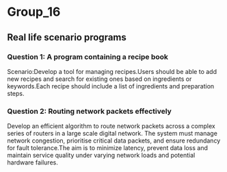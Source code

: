 # Group_16
## Real life scenario programs


### Question 1: A program containing a recipe book
Scenario:Develop a tool for managing recipes.Users should be able to add new recipes and search for existing ones based on ingredients or keywords.Each recipe  should include a list of ingredients and preparation steps.     

### Question 2: Routing network packets effectively
Develop an efficient algorithm to route network packets across a complex series of routers in a large scale digital network. The system must manage network congestion, prioritise critical data packets, and ensure redundancy for fault tolerance.The aim is to minimize latency, prevent data loss and maintain service quality under varying network loads and potential hardware failures.
